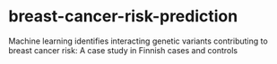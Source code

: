 # breast-cancer-risk-prediction
Machine learning identifies interacting genetic variants contributing to breast cancer risk: A case study in Finnish cases and controls
